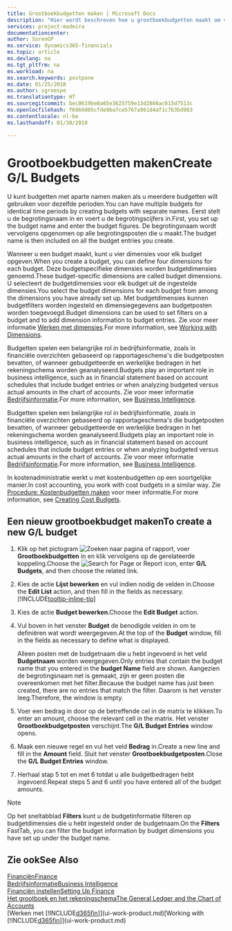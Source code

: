 ```yaml
---
title: Grootboekbudgetten maken | Microsoft Docs
description: "Hier wordt beschreven hoe u grootboekbudgetten maakt om verschillende financiële activiteiten te prognosticeren en dimensies toewijst voor bedrijfsinformatiedoeleinden."
services: project-madeira
documentationcenter: 
author: SorenGP
ms.service: dynamics365-financials
ms.topic: article
ms.devlang: na
ms.tgt_pltfrm: na
ms.workload: na
ms.search.keywords: postpone
ms.date: 01/25/2018
ms.author: sgroespe
ms.translationtype: HT
ms.sourcegitcommit: bec0619be0a65e3625759e13d2866ac615d7513c
ms.openlocfilehash: f6969d05cfde9ba7ce5767a961d4af1c7b3bd983
ms.contentlocale: nl-be
ms.lasthandoff: 01/30/2018

---
```

# <a name="create-gl-budgets"></a><span data-ttu-id="0ea24-103">Grootboekbudgetten maken</span><span class="sxs-lookup"><span data-stu-id="0ea24-103">Create G/L Budgets</span></span>
<span data-ttu-id="0ea24-104">U kunt budgetten met aparte namen maken als u meerdere budgetten wilt gebruiken voor dezelfde perioden.</span><span class="sxs-lookup"><span data-stu-id="0ea24-104">You can have multiple budgets for identical time periods by creating budgets with separate names.</span></span> <span data-ttu-id="0ea24-105">Eerst stelt u de begrotingsnaam in en voert u de begrotingscijfers in.</span><span class="sxs-lookup"><span data-stu-id="0ea24-105">First, you set up the budget name and enter the budget figures.</span></span> <span data-ttu-id="0ea24-106">De begrotingsnaam wordt vervolgens opgenomen op alle begrotingsposten die u maakt.</span><span class="sxs-lookup"><span data-stu-id="0ea24-106">The budget name is then included on all the budget entries you create.</span></span>  

 <span data-ttu-id="0ea24-107">Wanneer u een budget maakt, kunt u vier dimensies voor elk budget opgeven.</span><span class="sxs-lookup"><span data-stu-id="0ea24-107">When you create a budget, you can define four dimensions for each budget.</span></span> <span data-ttu-id="0ea24-108">Deze budgetspecifieke dimensies worden budgetdimensies genoemd.</span><span class="sxs-lookup"><span data-stu-id="0ea24-108">These budget-specific dimensions are called budget dimensions.</span></span> <span data-ttu-id="0ea24-109">U selecteert de budgetdimensies voor elk budget uit de ingestelde dimensies.</span><span class="sxs-lookup"><span data-stu-id="0ea24-109">You select the budget dimensions for each budget from among the dimensions you have already set up.</span></span> <span data-ttu-id="0ea24-110">Met budgetdimensies kunnen budgetfilters worden ingesteld en dimensiegegevens aan budgetposten worden toegevoegd.</span><span class="sxs-lookup"><span data-stu-id="0ea24-110">Budget dimensions can be used to set filters on a budget and to add dimension information to budget entries.</span></span> <span data-ttu-id="0ea24-111">Zie voor meer informatie [Werken met dimensies](finance-dimensions.md).</span><span class="sxs-lookup"><span data-stu-id="0ea24-111">For more information, see [Working with Dimensions](finance-dimensions.md).</span></span>

 <span data-ttu-id="0ea24-112">Budgetten spelen een belangrijke rol in bedrijfsinformatie, zoals in financiële overzichten gebaseerd op rapportageschema's die budgetposten bevatten, of wanneer gebudgetteerde en werkelijke bedragen in het rekeningschema worden geanalyseerd.</span><span class="sxs-lookup"><span data-stu-id="0ea24-112">Budgets play an important role in business intelligence, such as in financial statement based on account schedules that include budget entries or when analyzing budgeted versus actual amounts in the chart of accounts.</span></span> <span data-ttu-id="0ea24-113">Zie voor meer informatie [Bedrijfsinformatie](bi.md).</span><span class="sxs-lookup"><span data-stu-id="0ea24-113">For more information, see [Business Intelligence](bi.md).</span></span>

 <span data-ttu-id="0ea24-114">Budgetten spelen een belangrijke rol in bedrijfsinformatie, zoals in financiële overzichten gebaseerd op rapportageschema's die budgetposten bevatten, of wanneer gebudgetteerde en werkelijke bedragen in het rekeningschema worden geanalyseerd.</span><span class="sxs-lookup"><span data-stu-id="0ea24-114">Budgets play an important role in business intelligence, such as in financial statement based on account schedules that include budget entries or when analyzing budgeted versus actual amounts in the chart of accounts.</span></span> <span data-ttu-id="0ea24-115">Zie voor meer informatie [Bedrijfsinformatie](bi.md).</span><span class="sxs-lookup"><span data-stu-id="0ea24-115">For more information, see [Business Intelligence](bi.md).</span></span>

<span data-ttu-id="0ea24-116">In kostenadministratie werkt u met kostenbudgetten op een soortgelijke manier.</span><span class="sxs-lookup"><span data-stu-id="0ea24-116">In cost accounting, you work with cost budgets in a similar way.</span></span> <span data-ttu-id="0ea24-117">Zie [Procedure: Kostenbudgetten maken](finance-create-cost-budgets.md) voor meer informatie.</span><span class="sxs-lookup"><span data-stu-id="0ea24-117">For more information, see [Creating Cost Budgets](finance-create-cost-budgets.md).</span></span>    

## <a name="to-create-a-new-gl-budget"></a><span data-ttu-id="0ea24-118">Een nieuw grootboekbudget maken</span><span class="sxs-lookup"><span data-stu-id="0ea24-118">To create a new G/L budget</span></span>  
1. <span data-ttu-id="0ea24-119">Klik op het pictogram ![Zoeken naar pagina of rapport](media/ui-search/search_small.png "pictogram Zoeken naar pagina of rapport"), voer **Grootboekbudgetten** in en klik vervolgens op de gerelateerde koppeling.</span><span class="sxs-lookup"><span data-stu-id="0ea24-119">Choose the ![Search for Page or Report](media/ui-search/search_small.png "Search for Page or Report icon") icon, enter **G/L Budgets**, and then choose the related link.</span></span>  
2. <span data-ttu-id="0ea24-120">Kies de actie **Lijst bewerken** en vul indien nodig de velden in.</span><span class="sxs-lookup"><span data-stu-id="0ea24-120">Choose the **Edit List** action, and then fill in the fields as necessary.</span></span> [!INCLUDE[tooltip-inline-tip](includes/tooltip-inline-tip_md.md)]  
3. <span data-ttu-id="0ea24-121">Kies de actie **Budget bewerken**.</span><span class="sxs-lookup"><span data-stu-id="0ea24-121">Choose the **Edit Budget** action.</span></span>
4. <span data-ttu-id="0ea24-122">Vul boven in het venster **Budget** de benodigde velden in om te definiëren wat wordt weergegeven.</span><span class="sxs-lookup"><span data-stu-id="0ea24-122">At the top of the **Budget** window, fill in the fields as necessary to define what is displayed.</span></span>  

    <span data-ttu-id="0ea24-123">Alleen posten met de budgetnaam die u hebt ingevoerd in het veld **Budgetnaam** worden weergegeven.</span><span class="sxs-lookup"><span data-stu-id="0ea24-123">Only entries that contain the budget name that you entered in the **budget Name** field are shown.</span></span> <span data-ttu-id="0ea24-124">Aangezien de begrotingsnaam net is gemaakt, zijn er geen posten die overeenkomen met het filter.</span><span class="sxs-lookup"><span data-stu-id="0ea24-124">Because the budget name has just been created, there are no entries that match the filter.</span></span> <span data-ttu-id="0ea24-125">Daarom is het venster leeg.</span><span class="sxs-lookup"><span data-stu-id="0ea24-125">Therefore, the window is empty.</span></span>  
5. <span data-ttu-id="0ea24-126">Voer een bedrag in door op de betreffende cel in de matrix te klikken.</span><span class="sxs-lookup"><span data-stu-id="0ea24-126">To enter an amount, choose the relevant cell in the matrix.</span></span> <span data-ttu-id="0ea24-127">Het venster **Grootboekbudgetposten** verschijnt.</span><span class="sxs-lookup"><span data-stu-id="0ea24-127">The **G/L Budget Entries** window opens.</span></span>  
6. <span data-ttu-id="0ea24-128">Maak een nieuwe regel en vul het veld **Bedrag** in.</span><span class="sxs-lookup"><span data-stu-id="0ea24-128">Create a new line and fill in the **Amount** field.</span></span> <span data-ttu-id="0ea24-129">Sluit het venster **Grootboekbudgetposten**.</span><span class="sxs-lookup"><span data-stu-id="0ea24-129">Close the **G/L Budget Entries** window.</span></span>  
7. <span data-ttu-id="0ea24-130">Herhaal stap 5 tot en met 6 totdat u alle budgetbedragen hebt ingevoerd.</span><span class="sxs-lookup"><span data-stu-id="0ea24-130">Repeat steps 5 and 6 until you have entered all of the budget amounts.</span></span>  

> [!NOTE]  
>  <span data-ttu-id="0ea24-131">Op het sneltabblad **Filters** kunt u de budgetinformatie filteren op budgetdimensies die u hebt ingesteld onder de budgetnaam.</span><span class="sxs-lookup"><span data-stu-id="0ea24-131">On the **Filters** FastTab, you can filter the budget information by budget dimensions you have set up under the budget name.</span></span>   

## <a name="see-also"></a><span data-ttu-id="0ea24-132">Zie ook</span><span class="sxs-lookup"><span data-stu-id="0ea24-132">See Also</span></span>
[<span data-ttu-id="0ea24-133">Financiën</span><span class="sxs-lookup"><span data-stu-id="0ea24-133">Finance</span></span>](finance.md)  
[<span data-ttu-id="0ea24-134">Bedrijfsinformatie</span><span class="sxs-lookup"><span data-stu-id="0ea24-134">Business Intelligence</span></span>](bi.md)  
[<span data-ttu-id="0ea24-135">Financiën instellen</span><span class="sxs-lookup"><span data-stu-id="0ea24-135">Setting Up Finance</span></span>](finance-setup-finance.md)  
[<span data-ttu-id="0ea24-136">Het grootboek en het rekeningschema</span><span class="sxs-lookup"><span data-stu-id="0ea24-136">The General Ledger and the Chart of Accounts</span></span>](finance-general-ledger.md)  
<span data-ttu-id="0ea24-137">[Werken met [!INCLUDE[d365fin](includes/d365fin_md.md)]](ui-work-product.md)</span><span class="sxs-lookup"><span data-stu-id="0ea24-137">[Working with [!INCLUDE[d365fin](includes/d365fin_md.md)]](ui-work-product.md)</span></span>  

